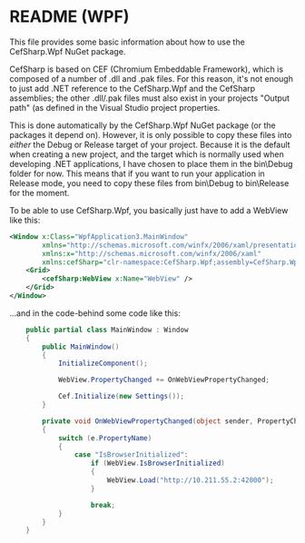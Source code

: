 # README (WPF)

This file provides some basic information about how to use the CefSharp.Wpf NuGet package.

CefSharp is based on CEF (Chromium Embeddable Framework), which is composed of a number of .dll and .pak files. For this reason, it's not enough to just add .NET reference to the CefSharp.Wpf and the CefSharp assemblies; the other .dll/.pak files must also exist in your projects "Output path" (as defined in the  Visual Studio project properties.

This is done automatically by the CefSharp.Wpf NuGet package (or the packages it depend on). However, it is only possible to copy these files into *either* the Debug or Release target of your project. Because it is the default when creating a new project, and the target which is normally used when developing .NET applications, I have chosen to place them in the bin\Debug folder for now. This means that if you want to run your application in Release mode, you need to copy these files from bin\Debug to bin\Release for the moment.

To be able to use CefSharp.Wpf, you basically just have to add a WebView like this:

``` xml
<Window x:Class="WpfApplication3.MainWindow"
        xmlns="http://schemas.microsoft.com/winfx/2006/xaml/presentation"
        xmlns:x="http://schemas.microsoft.com/winfx/2006/xaml"
        xmlns:cefSharp="clr-namespace:CefSharp.Wpf;assembly=CefSharp.Wpf" Title="MainWindow" Height="350" Width="525">
    <Grid>
        <cefSharp:WebView x:Name="WebView" />
    </Grid>
</Window>
```

...and in the code-behind some code like this:

``` csharp
    public partial class MainWindow : Window
    {
        public MainWindow()
        {
            InitializeComponent();

            WebView.PropertyChanged += OnWebViewPropertyChanged;

            Cef.Initialize(new Settings());
        }

        private void OnWebViewPropertyChanged(object sender, PropertyChangedEventArgs e)
        {
            switch (e.PropertyName)
            {
                case "IsBrowserInitialized":
                    if (WebView.IsBrowserInitialized)
                    {
                        WebView.Load("http://10.211.55.2:42000");
                    }

                    break;
            }
        }
    }
```
